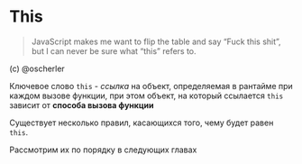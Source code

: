 # This

> JavaScript makes me want to flip the table and
> say “Fuck this shit”, but 
> I can never be sure what “this” refers to.

(c) @oscherler

Ключевое слово `this` - *ссылка* на объект, определяемая
в рантайме при каждом вызове функции, при этом объект, на который ссылается
`this` зависит от **способа вызова функции**

Существует несколько правил, касающихся того, чему будет равен `this`.

Рассмотрим их по порядку в следующих главах
